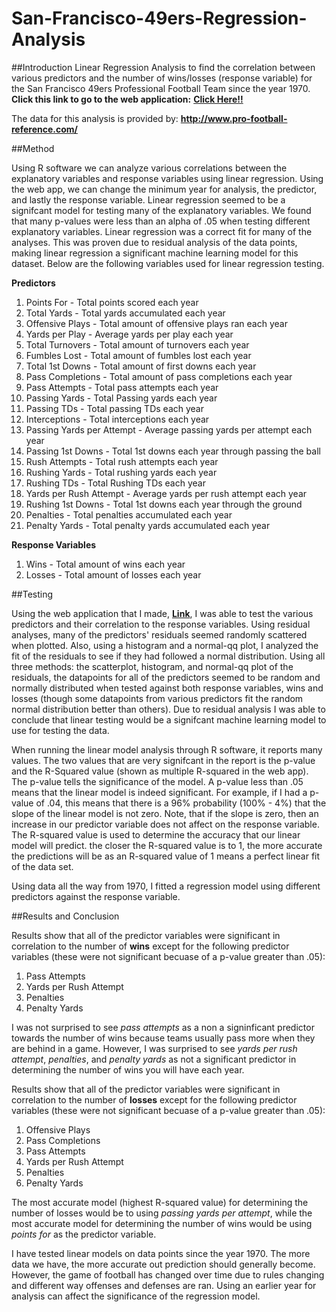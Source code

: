 # San-Francisco-49ers-Regression-Analysis

##Introduction
Linear Regression Analysis to find the correlation between various predictors and the number of wins/losses (response variable) for the San Francisco 49ers Professional Football Team since the year 1970. **Click this link to go to the web application:** [**Click Here!!**](http://jnacino.shinyapps.io/NFL_49ers_Regression_Analysis)

The data for this analysis is provided by: **http://www.pro-football-reference.com/**


##Method

Using R software we can analyze various correlations between the explanatory variables and response variables using linear regression. Using the web app, we can change the minimum year for analysis, the predictor, and lastly the response variable. Linear regression seemed to be a signifcant model for testing many of the explanatory variables. We found that many p-values were less than an alpha of .05 when testing different explanatory variables. Linear regression was a correct fit for many of the analyses. This was proven due to residual analysis of the data points, making linear regression a significant machine learning model for this dataset. Below are the following variables used for linear regression testing.

**Predictors**

1. Points For - Total points scored each year
2. Total Yards - Total yards accumulated each year
3. Offensive Plays - Total amount of offensive plays ran each year
4. Yards per Play - Average yards per play each year
5. Total Turnovers - Total amount of turnovers each year
6. Fumbles Lost - Total amount of fumbles lost each year
7. Total 1st Downs - Total amount of first downs each year
8. Pass Completions - Total amount of pass completions each year
9. Pass Attempts - Total pass attempts each year
10. Passing Yards - Total Passing yards each year
11. Passing TDs - Total passing TDs each year
12. Interceptions - Total interceptions each year
13. Passing Yards per Attempt - Average passing yards per attempt each year
14. Passing 1st Downs - Total 1st downs each year through passing the ball
15. Rush Attempts -  Total rush attempts each year
16. Rushing Yards - Total rushing yards each year
17. Rushing TDs - Total Rushing TDs each year
18. Yards per Rush Attempt - Average yards per rush attempt each year
19. Rushing 1st Downs - Total 1st downs each year through the ground
20. Penalties - Total penalties accumulated each year
21. Penalty Yards - Total penalty yards accumulated each year

**Response Variables**

1. Wins - Total amount of wins each year
2. Losses - Total amount of losses each year


##Testing

Using the web application that I made, [**Link**](http://jnacino.shinyapps.io/NFL_49ers_Regression_Analysis), I was able to test the various predictors and their correlation to the response variables. Using residual analyses, many of the predictors' residuals seemed randomly scattered when plotted. Also, using a histogram and a normal-qq plot, I analyzed the fit of the residuals to see if they had followed a normal distribution. Using all three methods: the scatterplot, histogram, and normal-qq plot of the residuals, the datapoints for all of the predictors seemed to be random and normally distributed when tested against both response variables, wins and losses (though some datapoints from various predictors fit the random normal distribution better than others). Due to residual analysis I was able to conclude that linear testing would be a signifcant machine learning model to use for testing the data. 

When running the linear model analysis through R software, it reports many values. The two values that are very signifcant in the report is the p-value and the R-Squared value (shown as multiple R-squared in the web app).  The p-value tells the significance of the model. A p-value less than .05 means that the linear model is indeed significant. For example, if I had a p-value of .04, this means that there is a 96% probability (100% - 4%) that the slope of the linear model is not zero. Note, that if the slope is zero, then an increase in our predictor variable does not affect on the response variable. The R-squared value is used to determine the accuracy that our linear model will predict. the closer the R-squared value is to 1, the more accurate the predictions will be as an R-squared value of 1 means a perfect linear fit of the data set. 

Using data all the way from 1970, I fitted a regression model using different predictors against the response variable.


##Results and Conclusion

Results show that all of the predictor variables were significant in correlation to the number of **wins** except for the following predictor variables (these were not significant becuase of a p-value greater than .05): 

1. Pass Attempts
2. Yards per Rush Attempt
3. Penalties
4. Penalty Yards

I was not surprised to see *pass attempts* as a non a signinficant predictor towards the number of wins because teams usually pass more when they are behind in a game. However, I was surprised to see *yards per rush attempt*, *penalties*, and *penalty yards* as not a significant predictor in determining the number of wins you will have each year.

Results show that all of the predictor variables were significant in correlation to the number of **losses** except for the following predictor variables (these were not significant becuase of a p-value greater than .05): 

1. Offensive Plays
2. Pass Completions
3. Pass Attempts
4. Yards per Rush Attempt
5. Penalties
6. Penalty Yards

The most accurate model (highest R-squared value) for determining the number of losses would be to using *passing yards per attempt*, while the most accurate model for determining the number of wins would be using *points for* as the predictor variable.

I have tested linear models on data points since the year 1970. The more data we have, the more accurate out prediction should generally become. However, the game of football has changed over time due to rules changing and different way offenses and defenses are ran. Using an earlier year for analysis can affect the significance of the regression model.
